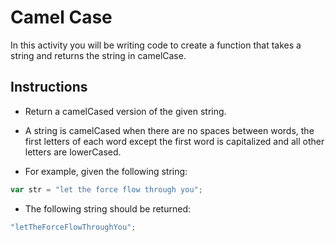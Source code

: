 # Camel Case

In this activity you will be writing code to create a function that takes a string and returns the string in camelCase.

## Instructions

- Return a camelCased version of the given string.

- A string is camelCased when there are no spaces between words, the first letters of each word except the first word is capitalized and all other letters are lowerCased.

- For example, given the following string:

```js
var str = "let the force flow through you";
```

- The following string should be returned:

```js
"letTheForceFlowThroughYou";
```
